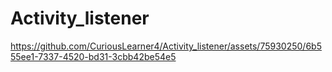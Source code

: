 # Activity_listener


https://github.com/CuriousLearner4/Activity_listener/assets/75930250/6b555ee1-7337-4520-bd31-3cbb42be54e5



